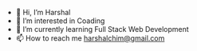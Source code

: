 - 👋 Hi, I’m Harshal
- 👀 I’m interested in Coading
- 🌱 I’m currently learning Full Stack Web Development
- 📫 How to reach me harshalchim@gmail.com
